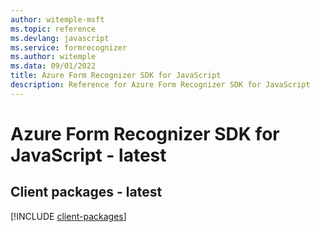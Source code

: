 ```yaml
---
author: witemple-msft
ms.topic: reference
ms.devlang: javascript
ms.service: formrecognizer
ms.author: witemple
ms.data: 09/01/2022
title: Azure Form Recognizer SDK for JavaScript
description: Reference for Azure Form Recognizer SDK for JavaScript
---
```

# Azure Form Recognizer SDK for JavaScript - latest

## Client packages - latest
[!INCLUDE [client-packages](form-recognizer-client-index.md)]